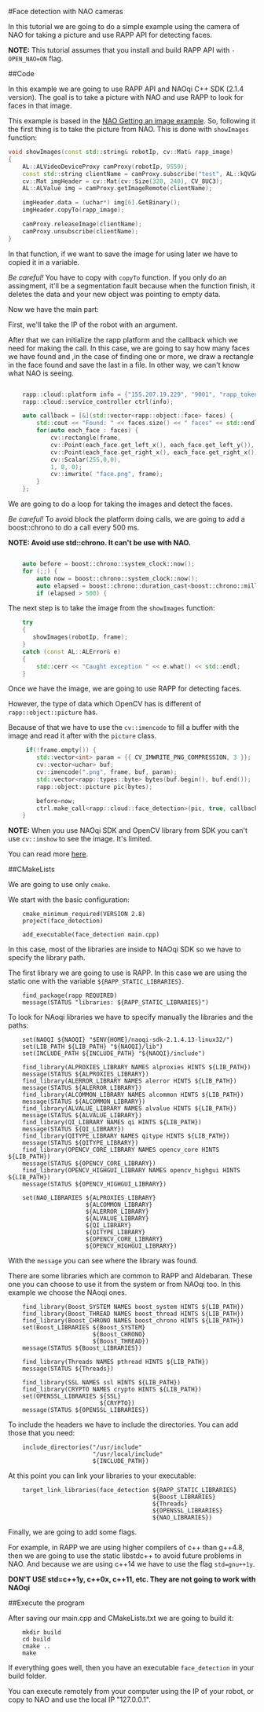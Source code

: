 #Face detection with NAO cameras

In this tutorial we are going to do a simple example using the camera of NAO for taking a picture and 
use RAPP API for detecting faces.

**NOTE:** This tutorial assumes that you install and build RAPP API with `-OPEN_NAO=ON` flag. 

##Code

In this example we are going to use RAPP API and NAOqi C++ SDK (2.1.4 version).
The goal is to take a picture with NAO and use RAPP to look for faces in that image.

This example is based in the [NAO Getting an image example](http://doc.aldebaran.com/2-1/dev/cpp/examples/vision/getimage/getimage.html#cpp-tutos-get-image).
So, following it the first thing is to take the picture from NAO.
This is done with `showImages` function:

```cpp
void showImages(const std::string& robotIp, cv::Mat& rapp_image)
{
    AL::ALVideoDeviceProxy camProxy(robotIp, 9559);
    const std::string clientName = camProxy.subscribe("test", AL::kQVGA, AL::kBGRColorSpace, 30);
    cv::Mat imgHeader = cv::Mat(cv::Size(320, 240), CV_8UC3);
    AL::ALValue img = camProxy.getImageRemote(clientName);

    imgHeader.data = (uchar*) img[6].GetBinary();
    imgHeader.copyTo(rapp_image);

    camProxy.releaseImage(clientName);
    camProxy.unsubscribe(clientName);
}
```

In that function, if we want to save the image for using later we have to copied it in a variable. 

*Be careful!* You have to copy with `copyTo` function. If you only do an assingment, it'll be a segmentation fault because when the function finish, it deletes the data and your new object was pointing to empty data. 

Now we have the main part:

First, we'll take the IP of the robot with an argument. 

After that we can initialize the rapp platform and the callback which we need for making the call.
In this case, we are going to say how many faces we have found and ,in the case of finding one or more, we draw a rectangle in the face found and save the last in a file. 
In other way, we can't know what NAO is seeing.

```cpp

    rapp::cloud::platform info = {"155.207.19.229", "9001", "rapp_token"}; 
    rapp::cloud::service_controller ctrl(info);

    auto callback = [&](std::vector<rapp::object::face> faces) { 
        std::cout << "Found: " << faces.size() << " faces" << std::endl; 
        for(auto each_face : faces) {
            cv::rectangle(frame,
            cv::Point(each_face.get_left_x(), each_face.get_left_y()),
            cv::Point(each_face.get_right_x(), each_face.get_right_x()),
            cv::Scalar(255,0,0),
            1, 8, 0);
            cv::imwrite( "face.png", frame);
        }
    };
```

We are going to do a loop for taking the images and detect the faces.

*Be careful!* To avoid block the platform doing calls, we are going to add
a boost::chrono to do a call every 500 ms.

**NOTE: Avoid use std::chrono. It can't be use with NAO.**

```cpp

    auto before = boost::chrono::system_clock::now();
    for (;;) {
		auto now = boost::chrono::system_clock::now();
        auto elapsed = boost::chrono::duration_cast<boost::chrono::milliseconds>(now - before).count(); 
		if (elapsed > 500) {
```

The next step is to take the image from the `showImages` function:

```cpp
    try
    {
       showImages(robotIp, frame);
    }
    catch (const AL::ALError& e)
    {
        std::cerr << "Caught exception " << e.what() << std::endl;
    }
```

Once we have the image, we are going to use RAPP for detecting faces.

However, the type of data which OpenCV has is different of `rapp::object::picture` has.

Because of that we have to use the `cv::imencode` to fill a buffer with the image and read it after with 
the `picture` class.

```cpp
     if(!frame.empty()) {
        std::vector<int> param = {{ CV_IMWRITE_PNG_COMPRESSION, 3 }};
        cv::vector<uchar> buf;
        cv::imencode(".png", frame, buf, param);
        std::vector<rapp::types::byte> bytes(buf.begin(), buf.end());
        rapp::object::picture pic(bytes);

        before=now;
        ctrl.make_call<rapp::cloud::face_detection>(pic, true, callback);
    }
```

**NOTE:** When you use NAOqi SDK and OpenCV library from SDK you can't use `cv::imshow` to see the image. It's limited.

You can read more [here](http://doc.aldebaran.com/2-1/dev/cpp/examples/vision/opencv.html#cpp-tutos-opencv).

##CMakeLists

We are going to use only `cmake`.

We start with the basic configuration:

```
    cmake_minimum_required(VERSION 2.8)
    project(face_detection)

    add_executable(face_detection main.cpp)
```
In this case, most of the libraries are inside to NAOqi SDK so we have to specify the library path. 

The first library we are going to use is RAPP. In this case we are using the static one with the variable
`${RAPP_STATIC_LIBRARIES}`.

```
    find_package(rapp REQUIRED)
    message(STATUS "libraries: ${RAPP_STATIC_LIBRARIES}")
```

To look for NAoqi libraries we have to specify manually the libraries and the paths:

```
    set(NAOQI ${NAOQI} "$ENV{HOME}/naoqi-sdk-2.1.4.13-linux32/")
    set(LIB_PATH ${LIB_PATH} "${NAOQI}/lib")
    set(INCLUDE_PATH ${INCLUDE_PATH} "${NAOQI}/include")

    find_library(ALPROXIES_LIBRARY NAMES alproxies HINTS ${LIB_PATH})
    message(STATUS ${ALPROXIES_LIBRARY})
    find_library(ALERROR_LIBRARY NAMES alerror HINTS ${LIB_PATH})
    message(STATUS ${ALERROR_LIBRARY})
    find_library(ALCOMMON_LIBRARY NAMES alcommon HINTS ${LIB_PATH})
    message(STATUS ${ALCOMMON_LIBRARY})
    find_library(ALVALUE_LIBRARY NAMES alvalue HINTS ${LIB_PATH})
    message(STATUS ${ALVALUE_LIBRARY})
    find_library(QI_LIBRARY NAMES qi HINTS ${LIB_PATH})
    message(STATUS ${QI_LIBRARY})
    find_library(QITYPE_LIBRARY NAMES qitype HINTS ${LIB_PATH})
    message(STATUS ${QITYPE_LIBRARY})
    find_library(OPENCV_CORE_LIBRARY NAMES opencv_core HINTS ${LIB_PATH})
    message(STATUS ${OPENCV_CORE_LIBRARY})
    find_library(OPENCV_HIGHGUI_LIBRARY NAMES opencv_highgui HINTS ${LIB_PATH})
    message(STATUS ${OPENCV_HIGHGUI_LIBRARY})

    set(NAO_LIBRARIES ${ALPROXIES_LIBRARY}
                      ${ALCOMMON_LIBRARY}
                      ${ALERROR_LIBRARY}
                      ${ALVALUE_LIBRARY}
                      ${QI_LIBRARY}
                      ${QITYPE_LIBRARY}
                      ${OPENCV_CORE_LIBRARY}
                      ${OPENCV_HIGHGUI_LIBRARY})

```

With the `message` you can see where the library was found.

There are some libraries which are common to RAPP and Aldebaran. These one you can choose to use it from the system or from NAOqi too.
In this example we choose the NAoqi ones.

```
    find_library(Boost_SYSTEM NAMES boost_system HINTS ${LIB_PATH})
    find_library(Boost_THREAD NAMES boost_thread HINTS ${LIB_PATH})
    find_library(Boost_CHRONO NAMES boost_chrono HINTS ${LIB_PATH})
    set(Boost_LIBRARIES ${Boost_SYSTEM}
                        ${Boost_CHRONO}
                        ${Boost_THREAD})
    message(STATUS ${Boost_LIBRARIES})

    find_library(Threads NAMES pthread HINTS ${LIB_PATH})
    message(STATUS ${Threads})

    find_library(SSL NAMES ssl HINTS ${LIB_PATH})
    find_library(CRYPTO NAMES crypto HINTS ${LIB_PATH})
    set(OPENSSL_LIBRARIES ${SSL}
                          ${CRYPTO})
    message(STATUS ${OPENSSL_LIBRARIES})
```

To include the headers we have to include the directories. You can add those that you need:

```
    include_directories("/usr/include"
                        "/usr/local/include"
                        ${INCLUDE_PATH})
```

At this point you can link your libraries to your executable:

```
    target_link_libraries(face_detection ${RAPP_STATIC_LIBRARIES}
                                         ${Boost_LIBRARIES} 
                                         ${Threads}
                                         ${OPENSSL_LIBRARIES}
                                         ${NAO_LIBRARIES})
```

Finally, we are going to add some flags.
    
For example, in RAPP we are using higher compilers of c++ than g++4.8, then we are going to use the static libstdc++ to avoid future problems in NAO.
And because we are using c++14 we have to use the flag `std=gnu++1y`. 

**DON'T USE std=c++1y, c++0x, c++11, etc. They are not going to work with NAOqi**

##Execute the program

After saving our main.cpp and CMakeLists.txt we are going to build it:

```
    mkdir build
    cd build
    cmake ..
    make
```

If everything goes well, then you have an executable `face_detection` in your build folder.

You can execute remotely from your computer using the IP of your robot, or copy to NAO and 
use the local IP "127.0.0.1". 
